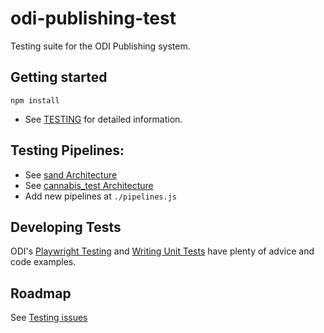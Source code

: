 # odi-publishing-test

Testing suite for the ODI Publishing system.

## Getting started

`npm install`

- See [TESTING](./documentation/TESTING.md) for detailed information.


## Testing Pipelines:

- See [sand Architecture](./documentation/ARCHITECTURE_sand.md)
- See [cannabis_test Architecture](./documentation/ARCHITECTURE_cannabis_test.md)
- Add new pipelines at `./pipelines.js`

## Developing Tests

ODI's [Playwright Testing](https://github.com/cagov/odi-engineering/blob/playwright-docs/playwright.md) and [Writing Unit Tests](https://github.com/cagov/design-system/blob/main/unit-tests.md#delays-for-visual-review) have plenty of advice and code examples. 

## Roadmap

See [Testing issues](https://github.com/cagov/odi-engineering/labels/Testing)
